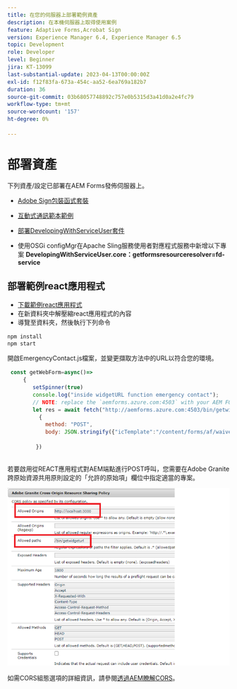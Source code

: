 ```yaml
---
title: 在您的伺服器上部署範例資產
description: 在本機伺服器上取得使用案例
feature: Adaptive Forms,Acrobat Sign
version: Experience Manager 6.4, Experience Manager 6.5
topic: Development
role: Developer
level: Beginner
jira: KT-13099
last-substantial-update: 2023-04-13T00:00:00Z
exl-id: f12f83fa-673a-454c-aa52-6ea769a182b7
duration: 36
source-git-commit: 03b68057748892c757e0b5315d3a41d0a2e4fc79
workflow-type: tm+mt
source-wordcount: '157'
ht-degree: 0%

---
```


# 部署資產

下列資產/設定已部署在AEM Forms發佈伺服器上。

* [Adobe Sign包裝函式套裝](assets/AcrobatSign.core-1.0.0-SNAPSHOT.jar)

* [互動式通訊範本範例](assets/waiver-interactive-communication.zip)
* [部署DevelopingWithServiceUser套件](https://experienceleague.adobe.com/docs/experience-manager-learn/assets/developingwithserviceuser.zip?lang=zh-Hant)
* 使用OSGi configMgr在Apache Sling服務使用者對應程式服務中新增以下專案
  **DevelopingWithServiceUser.core：getformsresourceresolver=fd-service**

## 部署範例react應用程式

* [下載範例react應用程式](assets/mult-step-form1.zip)
* 在新資料夾中解壓縮react應用程式的內容
* 導覽至資料夾，然後執行下列命令

```java
npm install
npm start
```

開啟EmergencyContact.js檔案，並變更擷取方法中的URL以符合您的環境。


```javascript
 const getWebForm=async()=>
     {
        setSpinner(true)
        console.log("inside widgetURL function emergency contact");
        // NOTE: replace the `aemforms.azure.com:4503` with your AEM FORM server
        let res = await fetch("http://aemforms.azure.com:4503/bin/getwidgeturl",
          {
            method: "POST",
            body: JSON.stringify({"icTemplate":"/content/forms/af/waiver/waiver/channels/print","waiver":formData})
                     
         })
 
```

若要啟用從REACT應用程式對AEM端點進行POST呼叫，您需要在Adobe Granite跨原始資源共用原則設定的「允許的原始項」欄位中指定適當的專案。

![cors-setting](assets/cors-settings.png)

如需CORS組態選項的詳細資訊，請參閱[透過AEM瞭解CORS](https://experienceleague.adobe.com/docs/experience-manager-learn/foundation/security/understand-cross-origin-resource-sharing.html?lang=zh-Hant)。
